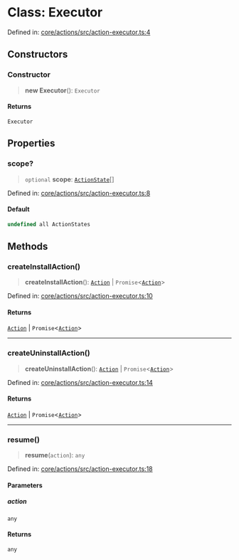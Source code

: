 # Class: Executor

Defined in: [core/actions/src/action-executor.ts:4](https://github.com/LaWebcapsule/orbits/blob/3a217bbd0712031136005e5168b0a35f99e58e0a/core/actions/src/action-executor.ts#L4)

## Constructors

### Constructor

> **new Executor**(): `Executor`

#### Returns

`Executor`

## Properties

### scope?

> `optional` **scope**: [`ActionState`](../enumerations/ActionState.md)[]

Defined in: [core/actions/src/action-executor.ts:8](https://github.com/LaWebcapsule/orbits/blob/3a217bbd0712031136005e5168b0a35f99e58e0a/core/actions/src/action-executor.ts#L8)

#### Default

```ts
undefined all ActionStates
```

## Methods

### createInstallAction()

> **createInstallAction**(): [`Action`](Action.md) \| `Promise`\<[`Action`](Action.md)\>

Defined in: [core/actions/src/action-executor.ts:10](https://github.com/LaWebcapsule/orbits/blob/3a217bbd0712031136005e5168b0a35f99e58e0a/core/actions/src/action-executor.ts#L10)

#### Returns

[`Action`](Action.md) \| `Promise`\<[`Action`](Action.md)\>

***

### createUninstallAction()

> **createUninstallAction**(): [`Action`](Action.md) \| `Promise`\<[`Action`](Action.md)\>

Defined in: [core/actions/src/action-executor.ts:14](https://github.com/LaWebcapsule/orbits/blob/3a217bbd0712031136005e5168b0a35f99e58e0a/core/actions/src/action-executor.ts#L14)

#### Returns

[`Action`](Action.md) \| `Promise`\<[`Action`](Action.md)\>

***

### resume()

> **resume**(`action`): `any`

Defined in: [core/actions/src/action-executor.ts:18](https://github.com/LaWebcapsule/orbits/blob/3a217bbd0712031136005e5168b0a35f99e58e0a/core/actions/src/action-executor.ts#L18)

#### Parameters

##### action

`any`

#### Returns

`any`
